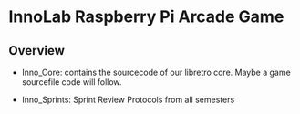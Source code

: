 # InnoLab Raspberry Pi Arcade Game

## Overview

- Inno_Core:
	contains the sourcecode of our libretro core. Maybe a game sourcefile code will follow.

- Inno_Sprints: 
	Sprint Review Protocols from all semesters
